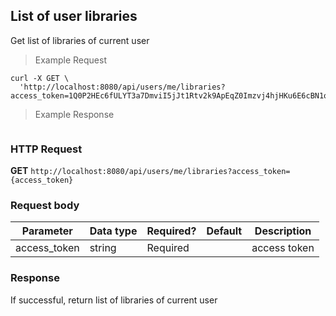## List of user libraries
Get list of libraries of current user

> Example Request

```shell
curl -X GET \
  'http://localhost:8080/api/users/me/libraries?access_token=1Q0P2HEc6fULYT3a7DmviI5jJt1Rtv2k9ApEqZ0Imzvj4hjHKu6E6cBN1ojRcZMM'
```

> Example Response

```json
```

### HTTP Request
**GET** `http://localhost:8080/api/users/me/libraries?access_token={access_token}`


### Request body

| Parameter       | Data type | Required? | Default | Description |
| --------------- | --------- | --------- | ------- | ----------- |
|access_token | string | Required | | access token|



### Response
If successful, return list of libraries of current user



